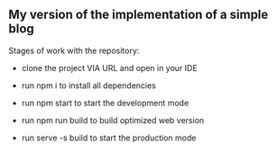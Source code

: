 ## My version of the implementation of a simple blog

Stages of work with the repository:

- clone the project VIA URL and open in your IDE

- run npm i to install all dependencies

- run npm start to start the development mode

- run npm run build to build optimized web version

- run serve -s build to start the production mode
